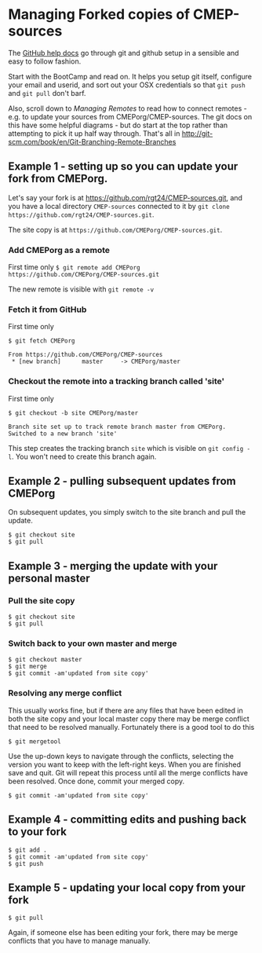 Managing Forked copies of CMEP-sources
======================================

The [GitHub help docs](https://help.github.com/) go through git and github setup in a sensible and easy to follow fashion.

Start with the BootCamp and read on. It helps you setup git itself, configure your email and userid, and sort out your OSX credentials so that `git push` and `git pull` don't barf.

Also, scroll down to *Managing Remotes* to read how to connect remotes - e.g. to update your sources from CMEPorg/CMEP-sources.
The git docs on this have some helpful diagrams - but do start at the top rather than attempting to pick it up half way through.
That's all in http://git-scm.com/book/en/Git-Branching-Remote-Branches


Example 1 - setting up so you can update your fork from CMEPorg.
------

Let's say your fork is at https://github.com/rgt24/CMEP-sources.git, and you have a local directory
`CMEP-sources` connected to it by `git clone https://github.com/rgt24/CMEP-sources.git`.

The site copy is at `https://github.com/CMEPorg/CMEP-sources.git`. 

### Add CMEPorg as a remote
First time only
`$ git remote add CMEPorg https://github.com/CMEPorg/CMEP-sources.git`

The new remote is visible with `git remote -v`

### Fetch it from GitHub
First time only
```
$ git fetch CMEPorg

From https://github.com/CMEPorg/CMEP-sources
 * [new branch]      master     -> CMEPorg/master
```

### Checkout the remote into a tracking branch called 'site'
First time only
```
$ git checkout -b site CMEPorg/master

Branch site set up to track remote branch master from CMEPorg.
Switched to a new branch 'site'
```

This step creates the tracking branch `site` which is visible on `git config -l`. You won't need to create this branch again. 

Example 2 - pulling subsequent updates from CMEPorg 
------
On subsequent updates, you simply switch to the site branch and pull the update.
```
$ git checkout site
$ git pull

```

Example 3 - merging the update with your personal master
------

### Pull the site copy
```
$ git checkout site
$ git pull
```

### Switch back to your own master and merge
```
$ git checkout master
$ git merge
$ git commit -am'updated from site copy'
```

### Resolving any merge conflict
This usually works fine, but if there are any files that have been edited in both the site copy and your local master copy there may be merge conflict that need to be resolved manually. Fortunately there is a good tool to do this
```
$ git mergetool
```

Use the up-down keys to navigate through the conflicts, selecting the version you want to keep with the left-right keys. When you are finished save and quit. Git will repeat this process until all the merge conflicts have been resolved. Once done, commit your merged copy.
```
$ git commit -am'updated from site copy'
``` 

Example 4 - committing edits and pushing back to your fork
------
```
$ git add .
$ git commit -am'updated from site copy'
$ git push
```

Example 5 - updating your local copy from your fork
------
```
$ git pull

```
Again, if someone else has been editing your fork, there may be merge conflicts that you have to manage manually.


